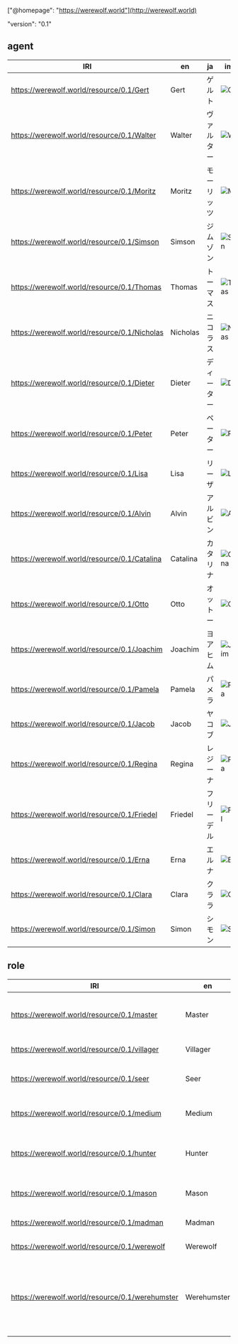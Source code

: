["@homepage": "https://werewolf.world"](http://werewolf.world)

"version": "0.1"

## agent

|IRI|en|ja|image|
---|---|---|---
|https://werewolf.world/resource/0.1/Gert|Gert|ゲルト|![Gert](https://werewolf.world/image/0.1/Gert.jpg)|
|https://werewolf.world/resource/0.1/Walter|Walter|ヴァルター|![Walter](https://werewolf.world/image/0.1/Walter.jpg)|
|https://werewolf.world/resource/0.1/Moritz|Moritz|モーリッツ|![Moritz](https://werewolf.world/image/0.1/Moritz.jpg)|
|https://werewolf.world/resource/0.1/Simson|Simson|ジムゾン|![Simson](https://werewolf.world/image/0.1/Simson.jpg)|
|https://werewolf.world/resource/0.1/Thomas|Thomas|トーマス|![Thomas](https://werewolf.world/image/0.1/Thomas.jpg)|
|https://werewolf.world/resource/0.1/Nicholas|Nicholas|ニコラス|![Nicholas](https://werewolf.world/image/0.1/Nicholas.jpg)|
|https://werewolf.world/resource/0.1/Dieter|Dieter|ディーター|![Dieter](https://werewolf.world/image/0.1/Dieter.jpg)|
|https://werewolf.world/resource/0.1/Peter|Peter|ペーター|![Peter](https://werewolf.world/image/0.1/Peter.jpg)|
|https://werewolf.world/resource/0.1/Lisa|Lisa|リーザ|![Lisa](https://werewolf.world/image/0.1/Lisa.jpg)|
|https://werewolf.world/resource/0.1/Alvin|Alvin|アルビン|![Alvin](https://werewolf.world/image/0.1/Alvin.jpg)|
|https://werewolf.world/resource/0.1/Catalina|Catalina|カタリナ|![Catalina](https://werewolf.world/image/0.1/Catalina.jpg)|
|https://werewolf.world/resource/0.1/Otto|Otto|オットー|![Otto](https://werewolf.world/image/0.1/Otto.jpg)|
|https://werewolf.world/resource/0.1/Joachim|Joachim|ヨアヒム|![Joachim](https://werewolf.world/image/0.1/Joachim.jpg)|
|https://werewolf.world/resource/0.1/Pamela|Pamela|パメラ|![Pamela](https://werewolf.world/image/0.1/Pamela.jpg)|
|https://werewolf.world/resource/0.1/Jacob|Jacob|ヤコブ|![Jacob](https://werewolf.world/image/0.1/Jacob.jpg)|
|https://werewolf.world/resource/0.1/Regina|Regina|レジーナ|![Regina](https://werewolf.world/image/0.1/Regina.jpg)|
|https://werewolf.world/resource/0.1/Friedel|Friedel|フリーデル|![Friedel](https://werewolf.world/image/0.1/Friedel.jpg)|
|https://werewolf.world/resource/0.1/Erna|Erna|エルナ|![Erna](https://werewolf.world/image/0.1/Erna.jpg)|
|https://werewolf.world/resource/0.1/Clara|Clara|クララ|![Clara](https://werewolf.world/image/0.1/Clara.jpg)|
|https://werewolf.world/resource/0.1/Simon|Simon|シモン|![Simon](https://werewolf.world/image/0.1/Simon.jpg)|


## role

|IRI|en|ja|image|
---|---|---|---
|https://werewolf.world/resource/0.1/master|Master|マスター|![master](https://werewolf.world/image/0.1/master.jpg)|
|https://werewolf.world/resource/0.1/villager|Villager|村人|![villager](https://werewolf.world/image/0.1/villager.jpg)|
|https://werewolf.world/resource/0.1/seer|Seer|占い師|![seer](https://werewolf.world/image/0.1/seer.jpg)|
|https://werewolf.world/resource/0.1/medium|Medium|霊媒師|![medium](https://werewolf.world/image/0.1/medium.jpg)|
|https://werewolf.world/resource/0.1/hunter|Hunter|ハンター|![hunter](https://werewolf.world/image/0.1/hunter.jpg)|
|https://werewolf.world/resource/0.1/mason|Mason|共有者|![mason](https://werewolf.world/image/0.1/mason.jpg)|
|https://werewolf.world/resource/0.1/madman|Madman|狂人|![madman](https://werewolf.world/image/0.1/madman.jpg)|
|https://werewolf.world/resource/0.1/werewolf|Werewolf|人狼|![werewolf](https://werewolf.world/image/0.1/werewolf.jpg)|
|https://werewolf.world/resource/0.1/werehumster|Werehumster|ハムスター人間|![werehumster](https://werewolf.world/image/0.1/werehumster.jpg)|
